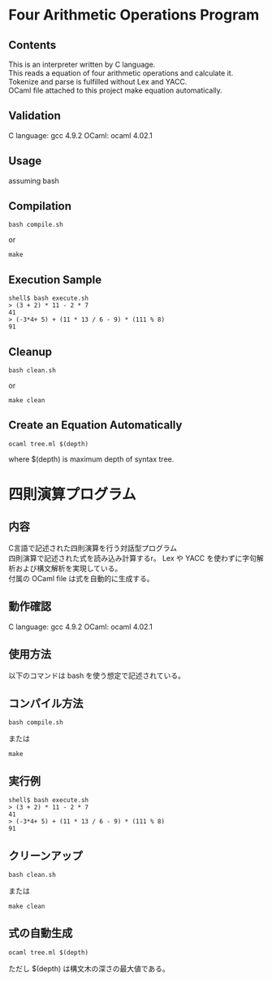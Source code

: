 # Four Arithmetic Operations Program

## Contents

This is an interpreter written by C language.  
This reads a equation of four arithmetic operations and calculate it.  
Tokenize and parse is fulfilled without Lex and YACC.  
OCaml file attached to this project make equation automatically.

## Validation

C language: gcc 4.9.2
OCaml: ocaml 4.02.1

## Usage

assuming bash

## Compilation

```
bash compile.sh
```
or
```
make
```

## Execution Sample

```
shell$ bash execute.sh
> (3 + 2) * 11 - 2 * 7
41
> (-3*4+ 5) + (11 * 13 / 6 - 9) * (111 % 8)
91
```

## Cleanup

```
bash clean.sh
```
or
```
make clean
```

## Create an Equation Automatically

```
ocaml tree.ml $(depth)
```
where $(depth) is maximum depth of syntax tree.

# 四則演算プログラム

## 内容

C言語で記述された四則演算を行う対話型プログラム  
四則演算で記述された式を読み込み計算するr。
Lex や YACC を使わずに字句解析および構文解析を実現している。  
付属の OCaml file は式を自動的に生成する。

## 動作確認

C language: gcc 4.9.2
OCaml: ocaml 4.02.1

## 使用方法

以下のコマンドは bash を使う想定で記述されている。

## コンパイル方法

```
bash compile.sh
```
または
```
make
```

## 実行例

```
shell$ bash execute.sh
> (3 + 2) * 11 - 2 * 7
41
> (-3*4+ 5) + (11 * 13 / 6 - 9) * (111 % 8)
91
```

## クリーンアップ

```
bash clean.sh
```
または
```
make clean
```

## 式の自動生成

```
ocaml tree.ml $(depth)
```
ただし $(depth) は構文木の深さの最大値である。
